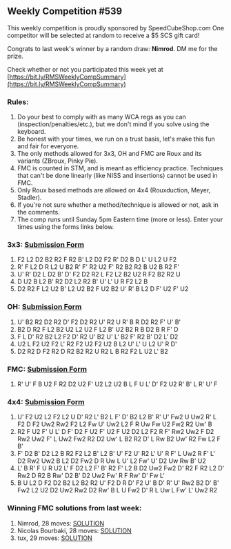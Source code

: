## Weekly Competition #539 
 
 This weekly competition is proudly sponsored by SpeedCubeShop.com 
 One competitor will be selected at random to receive a $5 SCS gift card! 
 
 Congrats to last week's winner by a random draw: **Nimrod**. DM me for the prize. 
 
 Check whether or not you participated this week yet at [https://bit.ly/RMSWeeklyCompSummary](https://bit.ly/RMSWeeklyCompSummary)  
 
 ### Rules: 
 1. Do your best to comply with as many WCA regs as you can (inspection/penalties/etc.), but we don't mind if you solve using the keyboard. 
 2. Be honest with your times, we run on a trust basis, let's make this fun and fair for everyone. 
 3. The only methods allowed for 3x3, OH and FMC are Roux and its variants (ZBroux, Pinky Pie). 
 4. FMC is counted in STM, and is meant as efficiency practice. Techniques that can't be done linearly (like NISS and insertions) cannot be used in FMC. 
 5. Only Roux based methods are allowed on 4x4 (Rouxduction, Meyer, Stadler). 
 6. If you're not sure whether a method/technique is allowed or not, ask in the comments. 
 7. The comp runs until Sunday 5pm Eastern time (more or less). Enter your times using the forms links below. 
 
### 3x3: [Submission Form](https://forms.gle/H5xoCWvGKnZ92fQt8) 
 1. F2 L2 D2 B2 R2 F R2 B' L2 D2 F2 R' D2 B D L' U L2 U F2 
 2. R' F L2 D R L2 U B2 R' F' R2 U2 F' R2 B2 R2 B U2 B R2 F' 
 3. U' R' D2 L D2 B' D' F2 D2 R2 L F2 L2 B2 U2 R F2 B2 R2 U 
 4. D U2 B L2 B' R2 D2 L2 R2 B' U' L' U R F2 L2 B 
 5. D2 R2 F L2 U2 B' L2 U2 B2 F U2 B2 U' R' B L2 D F' U2 F' U2 
 
### OH: [Submission Form](https://forms.gle/UgRLW3K1d5KkMGfM9) 
 1. U' B2 R2 D2 R2 D' F2 D2 R2 U' R2 U R' B R D2 R2 F' U' B' 
 2. B2 D R2 F L2 B2 U2 L2 U2 F L2 B' U2 B2 R B D2 B R F' D 
 3. F L D' R2 B2 L2 F2 D' R2 U' B2 U' L' B2 F' R2 B' D2 L' D2 
 4. U2 L F2 U2 F2 L' R2 F2 U2 F2 U2 B L2 U' L' U L2 U' R D' 
 5. D2 R2 D F2 R2 D R2 B2 R2 U R2 L B R2 F2 L U2 L' B2 
 
### FMC: [Submission Form](https://forms.gle/1P9VUgZmA1pibwvL9) 
 1. R' U' F B U2 F R2 D2 U2 F' U2 L2 U2 B L F U L' D' F2 U2 R' B' L R' U' F 
 
### 4x4: [Submission Form](https://forms.gle/bHNjncvEcPvFWBP2A) 
 1. U' F2 U2 L2 F2 L2 U D' R2 L' B2 L F' D' B2 L2 B' R' U' Fw2 U Uw2 R' L F2 D F2 Uw2 Rw2 F2 L2 Fw U' Uw2 L2 F R Uw Fw U2 Fw2 R2 Uw' B 
 2. R2 F U2 F' U L' D F' D2 F U2 F' U2 F U2 D2 L2 F2 R F' Rw2 Uw2 F D2 Rw2 Uw2 F' L Uw2 Fw2 R2 D2 Uw' L B2 R2 D' L Rw B2 Uw' R2 Fw L2 F B' 
 3. F' D2 B' D2 L2 B R2 F2 L2 B' L2 B' U' F2 U' R2 L' U' R F' L Uw2 R F' L' D2 Rw2 Uw2 B L2 D2 Fw2 D R Uw L U' L2 Fw' U' D2 Uw Rw B' U2 
 4. L' B R' F U R U2 L' F D2 L2 F' B' R2 F' L2 B D2 Uw2 Fw2 D' R2 F R2 L2 D' Rw2 D R2 B Rw' D2 B' D2 Uw2 Fw' R F Rw' D' Fw L' 
 5. B U L2 D F2 D2 B2 L2 B2 R2 U' F2 D R D' F2 U' B D' R' U' Rw2 B2 D' B' Fw2 L2 U2 D2 Uw2 Rw2 D2 Rw' B L U Fw2 D' R L Uw L Fw' L' Uw2 R2 
 
### Winning FMC solutions from last week: 
 1. Nimrod, 28 moves: [SOLUTION](https://bit.ly/4lwSp9p) 
 1. Nicolas Bourbaki, 28 moves: [SOLUTION](https://bit.ly/4l709PJ) 
 3. tux, 29 moves: [SOLUTION](https://tinyurl.com/y6fpva2u) 
